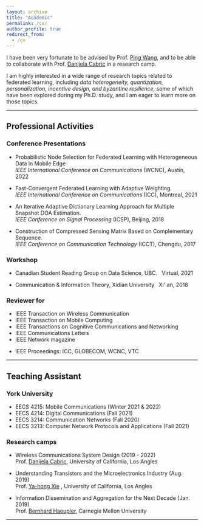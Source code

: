 ```yaml
---
layout: archive
title: "Academic"
permalink: /cv/
author_profile: true
redirect_from:
  - /cv
---
```


<!-- ## **Research Interests:** -->

I have been very fortunate to be advised by Prof. [Ping Wang](https://scholar.google.com/citations?user=3sIHxrcAAAAJ&hl=en), and to be able to collaborate with Prof. [Danijela Cabric](https://cores.ee.ucla.edu/people/danijela-cabric/) in a research camp. 

I am highly interested in a wide range of research topics related to federated learning, including _data heterogeneity, quantization, personalization, incentive design, and byzantine resilience_, some of which have been explored during my Ph.D. study, and I am eager to learn more on those topics.<br />
<!-- (check the [research statement]() for details) -->

----
## **Professional Activities**
### Conference Presentations
- Probabilistic Node Selection for Federated Learning with Heterogeneous Data in Mobile Edge <br/>
_IEEE International Conference on Communications_ (WCNC),
Austin, 2022

- Fast-Convergent Federated Learning with Adaptive Weighting. <br/>_IEEE International Conference on Communications_ (ICC),
Montreal, 2021

- An Iterative Adaptive Dictionary Learning Approach for Multiple Snapshot DOA Estimation. <br/>_IEEE Conference on Signal Processing_ (ICSP), Beijing, 2018

- Construction of Compressed Sensing Matrix Based on Complementary Sequence. <br/>_IEEE Conference on Communication Technology_ (ICCT), Chengdu, 2017


### Workshop

- Canadian Student Reading Group on Data Science, UBC.  &nbsp; Virtual, 2021

- Communication & Information Theory, Xidian University  &nbsp; Xi' an, 2018



### Reviewer for 
- IEEE Transaction on Wireless Communication
- IEEE Transaction on Mobile Computing 
- IEEE Transactions on Cognitive Communications and Networking 
- IEEE Communications Letters 
- IEEE Network magazine 

* IEEE Proceedings: ICC, GLOBECOM, WCNC, VTC

-----

## **Teaching Assistant**
### York University

- EECS 4215: Mobile Communications (Winter 2021 & 2022)
- EECS 4214: Digital Communications (Fall 2021)
- EECS 3214: Communication Networks (Fall 2020)
- EECS 3213: Computer Network Protocols and Applications (Fall 2021)
### Research camps
- Wireless Communications System Design (2019 - 2022) <br/>
  Prof. [Danijela Cabric]((https://cores.ee.ucla.edu/people/danijela-cabric/)), University of California, Los Angles 

- Understanding Transistors and the Microelectronics Industry (Aug. 2019) <br/>
  Prof. [Ya-hong Xie](http://www.seas.ucla.edu/smrl/members.html) , University of California, Los Angles 

- Information Dissemination and Aggregation for the Next Decade (Jan. 2019) <br/>
  Prof. [Bernhard Haeupler](http://www.cs.cmu.edu/~haeupler/),  Carnegie Mellon University  

----

